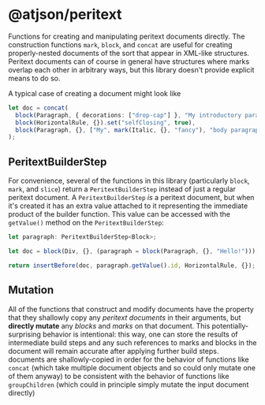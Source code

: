 # @atjson/peritext

Functions for creating and manipulating peritext documents directly. The construction functions `mark`, `block`, and `concat` are useful for creating properly-nested documents of the sort that appear in XML-like structures. Peritext documents can of course in general have structures where marks overlap each other in arbitrary ways, but this library doesn't provide explicit means to do so.

A typical case of creating a document might look like

```typescript
let doc = concat(
  block(Paragraph, { decorations: ["drop-cap"] }, "My introductory paragraph"),
  block(HorizontalRule, {}).set("selfClosing", true),
  block(Paragraph, {}, ["My", mark(Italic, {}, "fancy"), "body paragraph"])
);
```

## PeritextBuilderStep

For convenience, several of the functions in this library (particularly `block`, `mark`, and `slice`) return a `PeritextBuilderStep` instead of just a regular peritext document. A `PeritextBuilderStep` _is_ a peritext document, but when it's created it has an extra value attached to it representing the immediate product of the builder function. This value can be accessed with the `getValue()` method on the `PeritextBuilderStep`:

```typescript
let paragraph: PeritextBuilderStep<Block>;

let doc = block(Div, {}, (paragraph = block(Paragraph, {}, "Hello!")));

return insertBefore(doc, paragraph.getValue().id, HorizontalRule, {});
```

## Mutation

All of the functions that construct and modify documents have the property that they shallowly copy any _peritext documents_ in their arguments, but **directly mutate** any _blocks_ and _marks_ on that document. This potentially-surprising behavior is intentional: this way, one can store the results of intermediate build steps and any such references to marks and blocks in the document will remain accurate after applying further build steps. documents are shallowly-copied in order for the behavior of functions like `concat` (which take multiple document objects and so could only mutate one of them anyway) to be consistent with the behavior of functions like `groupChildren` (which could in principle simply mutate the input document directly)
